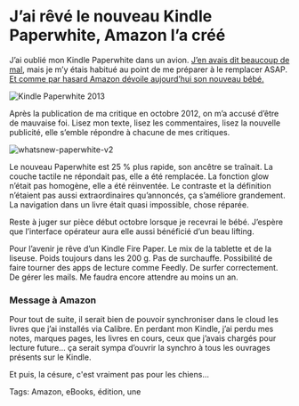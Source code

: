 # J’ai rêvé le nouveau Kindle Paperwhite, Amazon l’a créé

J’ai oublié mon Kindle Paperwhite dans un avion. [J’en avais dit beaucoup de mal](http://blog.tcrouzet.com/2012/11/26/kindle-paperwhite-leffroyable-catastrophe/), mais je m’y étais habitué au point de me préparer à le remplacer ASAP. [Et comme par hasard Amazon dévoile aujourd’hui son nouveau bébé.](http://www.amazon.fr/gp/product/B00CTUKFNQ/ref=as_li_tf_tl?ie=UTF8&camp=1642&creative=6746&creativeASIN=B00CTUKFNQ&linkCode=as2&tag=tcrouzetcom-21)<span id="more-33321"></span>

![Kindle Paperwhite 2013](http://blog.tcrouzet.comhttps://tcrouzet.com/images_tc/2013/09/kindle.jpg)

Après la publication de ma critique en octobre 2012, on m’a accusé d’être de mauvaise foi. Lisez mon texte, lisez les commentaires, lisez la nouvelle publicité, elle s’emble répondre à chacune de mes critiques.

![whatsnew-paperwhite-v2](http://blog.tcrouzet.comhttps://tcrouzet.com/images_tc/2013/09/whatsnew-paperwhite-v2-500x375.jpg)

Le nouveau Paperwhite est 25 % plus rapide, son ancêtre se traînait. La couche tactile ne répondait pas, elle a été remplacée. La fonction glow n’était pas homogène, elle a été réinventée. Le contraste et la définition n’étaient pas aussi extraordinaires qu’annoncés, ça s’améliore grandement. La navigation dans un livre était quasi impossible, chose réparée.

Reste à juger sur pièce début octobre lorsque je recevrai le bébé. J’espère que l’interface opérateur aura elle aussi bénéficié d’un beau lifting.

Pour l’avenir je rêve d’un Kindle Fire Paper. Le mix de la tablette et de la liseuse. Poids toujours dans les 200 g. Pas de surchauffe. Possibilité de faire tourner des apps de lecture comme Feedly. De surfer correctement. De gérer les mails. Me faudra encore attendre au moins un an.

### Message à Amazon

Pour tout de suite, il serait bien de pouvoir synchroniser dans le cloud les livres que j’ai installés via Calibre. En perdant mon Kindle, j’ai perdu mes notes, marques pages, les livres en cours, ceux que j’avais chargés pour lecture future… ça serait sympa d’ouvrir la synchro à tous les ouvrages présents sur le Kindle.

Et puis, la césure, c'est vraiment pas pour les chiens...

Tags: Amazon, eBooks, édition, une
